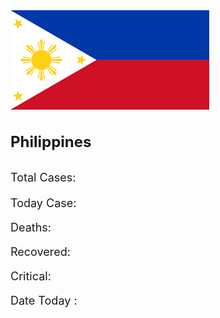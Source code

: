 <html lang="en">

<head>
  <!-- Required meta tags -->
  <meta charset="utf-8">
  <meta name="viewport" content="width=device-width, initial-scale=1, shrink-to-fit=no">

  <!-- Bootstrap CSS -->
  <link rel="stylesheet" href="https://maxcdn.bootstrapcdn.com/bootstrap/4.0.0/css/bootstrap.min.css"
    integrity="sha384-Gn5384xqQ1aoWXA+058RXPxPg6fy4IWvTNh0E263XmFcJlSAwiGgFAW/dAiS6JXm" crossorigin="anonymous">

  <title>Hello, world!</title>
</head>
<style>
.card-title{
  font-size:24px;
}
.card-text{
  font-size:18px;
}
#numberCount{
  font-size:26px;
}
</style>
<body>
  <div class="container-fluid">
    <div class="row">
      <div class="col-md-4">
        <div class="card">
          <img class="card-img-top" src="download.png" alt="Card image cap">
          <div class="card-body">
            <h3 class="card-title">Philippines</h3>
            <p class="card-text text-secondary">Total Cases: <span id="numberCount"></span></p>
            <p class="card-text text-primary">Today Case: <span id="todayCaseCount"></span></p>
            <p class="card-text text-danger">Deaths: <span id="deathsCount"></span></p>
            <p class="card-text text-success">Recovered: <span id="recoveredCount"></span></p>
            <p class="card-text text-warning">Critical: <span id="criticalCount"></span></p>
            <p class="card-text">Date Today : <span id="dateToday"></span></p>
          </div>
        </div>
      </div>
    </div>
  </div>
  <!-- Optional JavaScript -->
  <!-- jQuery first, then Popper.js, then Bootstrap JS -->
  <script
  src="https://code.jquery.com/jquery-3.4.1.min.js"
  integrity="sha256-CSXorXvZcTkaix6Yvo6HppcZGetbYMGWSFlBw8HfCJo="
  crossorigin="anonymous"></script>
  <script src="https://cdnjs.cloudflare.com/ajax/libs/popper.js/1.12.9/umd/popper.min.js"
    integrity="sha384-ApNbgh9B+Y1QKtv3Rn7W3mgPxhU9K/ScQsAP7hUibX39j7fakFPskvXusvfa0b4Q" crossorigin="anonymous">
  </script>
  <script src="https://maxcdn.bootstrapcdn.com/bootstrap/4.0.0/js/bootstrap.min.js"
    integrity="sha384-JZR6Spejh4U02d8jOt6vLEHfe/JQGiRRSQQxSfFWpi1MquVdAyjUar5+76PVCmYl" crossorigin="anonymous">
  </script>
  <script>
    $(document).ready(function(){
      $.get( "https://coronavirus-19-api.herokuapp.com/countries/Philippines", function( data ) {
        $( "#numberCount" ).html( data.cases); 
        $("#todayCaseCount").html(data.todayCases);
        $("#deathsCount").html(data.deaths)
        $("#recoveredCount").html(data.recovered)
        $("#criticalCount").html(data.critical);
      }); 

      var today = new Date();
      var dd = String(today.getDate()).padStart(2, '0');
      var mm = String(today.getMonth() + 1).padStart(2, '0'); 
      var yyyy = today.getFullYear();

      today = mm + '/' + dd + '/' + yyyy;
      $("#dateToday").html(today);     

    }); 
  </script>
</body>

</html>